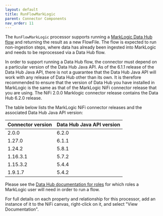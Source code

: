 ```yaml
---
layout: default
title: RunFlowMarkLogic
parent: Connector Components
nav_order: 11
---
```


The `RunFlowMarkLogic` processor supports running a 
[MarkLogic Data Hub flow](https://docs.marklogic.com/datahub/6.2/flows/about-flows.html) and returning the result as 
a new FlowFile. The flow is expected to run non-ingestion steps, where data has already been ingested into MarkLogic 
and needs to be reprocessed via a Data Hub flow. 

In order to support running a Data Hub flow, the connector must depend on a particular version of the Data Hub Java 
API. As of the 6.1.1 release of the Data Hub Java API, there is not a guarantee that the Data Hub Java API will work 
with any release of Data Hub other than its own. It is therefore recommended to ensure that the version of Data Hub 
you have installed in MarkLogic is the same as that of the MarkLogic NiFi connector release that you are using. 
The NiFi 2.0.0 Marklogic connector release contains the Data Hub 6.2.0 release.

The table below lists the MarkLogic NiFi connector releases and the associated Data Hub Java API version:

| Connector version | Data Hub Java API version |
|-------------------|---------------------------|
| 2.0.0             | 6.2.0                     |
| 1.27.0            | 6.1.1                     |
| 1.24.2            | 5.8.1                     |
| 1.16.3.1          | 5.7.2                     |
| 1.15.3.2          | 5.4.4                     |
| 1.9.1.7           | 5.4.2                     |

Please see the [Data Hub documentation for roles](https://docs.marklogic.com/datahub/6.2/security/users-and-roles.html) for which roles a MarkLogic user will need in order to run a flow.

For full details on each property and relationship for this processor, add an instance of it to the NiFi canvas,
right-click on it, and select "View Documentation".
